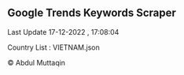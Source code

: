 

## Google Trends Keywords Scraper 
 
Last Update 17-12-2022 , 17:08:04

Country List :
VIETNAM.json



© Abdul Muttaqin 
